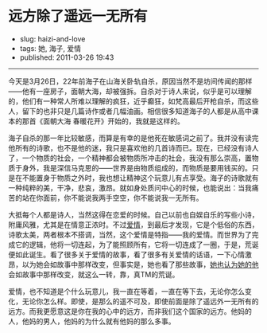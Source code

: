 # 远方除了遥远一无所有

- slug: haizi-and-love
- tags: 她, 海子, 爱情
- published: 2011-03-26 19:43

----------

今天是3月26日，22年前海子在山海关卧轨自杀，原因当然不是坊间传闻的那样——他有一座房子，面朝大海，却被强拆。自杀对于诗人来说，似乎是可以理解的，他们有一种常人所难以理解的疯狂，近乎癫狂，如梵高最后开枪自杀，而这些人，留下的也非只是几篇诗作或者几幅油画。相信很多知道海子的人都是从高中课本的那首《面朝大海 春暖花开》开始的，我就是这样的。

海子自杀的那一年比较敏感，而算是有幸的是他死在敏感词之前了。我并没有读完他所有的诗歌，也不是他的迷，我只是喜欢他的几首诗而已。现在，已经没有诗人了，一个物质的社会，一个精神都会被物质所冲击的社会，我没有那么崇高，置物质于身外，我是深信马克思的——世界是由物质组成的，而物质是要用钱买的。只是在不能置身于物质之外时，我也想让精神这个玩意儿有点享受。海子的诗歌就有一种纯粹的美，干净，悲哀，激昂。就如身处质问中心的时候，也能说出：当我痛苦的站在你面前，你不能说我两手空空，你不能说我一无所有。

大抵每个人都是诗人，当然这得在恋爱的时候。自己以前也自娱自乐的写些小诗，附庸风雅，尤其是在情意正浓时。不过[爱情][1]，到最后才发现，它是个低俗的东西，诗歌太美，两者根本不搭调，当然，这个爱情是特指——我的爱情。而世界为了完成它的逻辑，他将一切连起，为了能照顾所有，它将一切连成了一圈，于是，荒诞便如此诞生。看了很多关于爱情的故事，看了很多有关爱情的话语，一下心情激昂，以为她会如故事中那样改变，但事实是，她也看了那些故事，[她也认为她的他][2]会如故事中那样改变，就这么一转，靠，真TM的荒诞。

爱情，也不知道是个什么玩意儿，我一直在等着，一直在等下去，无论你怎么变化，无论你怎么样。即使，是那么的遥不可及，即使前面是除了遥远外一无所有的远方。而我更愿意这是你在我的心中的远方，而非我们这个国家的远方。他妈的人，他妈的男人，他妈的为什么就有他妈的那么多事。

[1]: /memory-fayewong-singing
[2]: /i-wish-you-love